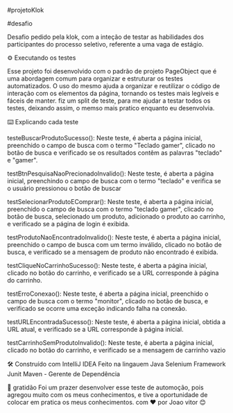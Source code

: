 #projetoKlok


#desafio 

Desafio pedido pela klok, com a inteção de testar as habilidades dos participantes do processo seletivo, referente a uma vaga de estágio.

⚙️ Executando os testes

Esse projeto foi desenvolvido com o padrão de projeto PageObject que é uma abordagem comum para organizar e estruturar os testes automatizados.
O uso do mesmo ajuda a organizar e reutilizar o código de interação com os elementos da página, tornando os testes mais legíveis e fáceis de manter.
fiz um split de teste, para me ajudar a testar todos os testes, deixando assim, o memso mais pratico enquanto eu desenvolvia.

⌨️ Explicando cada teste

testeBuscarProdutoSucesso(): 
Neste teste, é aberta a página inicial, preenchido o campo de busca com o termo "Teclado gamer", clicado no botão de busca e verificado se os resultados contêm as palavras "teclado" e "gamer".

testBtnPesquisaNaoPrecionadoInvalido():
Neste teste, é aberta a página inicial, preenchindo o campo de busca com o termo "teclado" e verifica se o usuário pressionou o botão de buscar

testSelecionarProdutoEComprar(): 
Neste teste, é aberta a página inicial, preenchido o campo de busca com o termo "teclado gamer", clicado no botão de busca, selecionado um produto, adicionado o produto ao carrinho, e verificado se a página de login é exibida.

testProdutoNaoEncontradoInvalido():
Neste teste, é aberta a página inicial, preenchido o campo de busca com um termo inválido, clicado no botão de busca, e verificado se a mensagem de produto não encontrado é exibida.

testCliqueNoCarrinhoSucesso(): 
Neste teste, é aberta a página inicial, clicado no botão do carrinho, e verificado se a URL corresponde à página do carrinho.

testErroConexao(): 
Neste teste, é aberta a página inicial, preenchido o campo de busca com o termo "monitor", clicado no botão de busca, e verificado se ocorre uma exceção indicando falha na conexão.

testURLEncontradaSucesso(): 
Neste teste, é aberta a página inicial, obtida a URL atual, e verificado se a URL corresponde à página inicial.

testCarrinhoSemProdutoInvalido(): 
Neste teste, é aberta a página inicial, clicado no botão do carrinho, e verificado se a mensagem de carrinho vazio 

🛠️ Construído com
IntelliJ IDEA
Feito na lingauem Java
Selenium 
Framework Junit
Maven - Gerente de Dependência


🎁 gratidão
Foi um prazer desenvolver esse teste de automoção, pois agregou muito com os meus conhecimentos, e tive a oportunidade de colocar em pratica os meus conhecimentos.
com ❤️ por Joao vitor 😊
